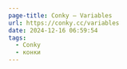 ```yaml
---
page-title: Conky – Variables
url: https://conky.cc/variables
date: 2024-12-16 06:59:54
tags:
  - Conky
  - конки
---
```

